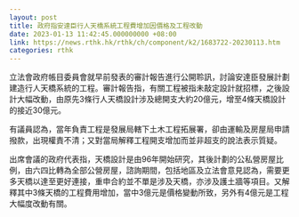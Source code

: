 ```yaml
---
layout: post
title: 政府指安達臣行人天橋系統工程費增加因價格及工程改動
date: 2023-01-13 11:42:45.000000000 +08:00
link: https://news.rthk.hk/rthk/ch/component/k2/1683722-20230113.htm
categories: rthk
---
```


立法會政府帳目委員會就早前發表的審計報告進行公開聆訊，討論安達臣發展計劃建造行人天橋系統的工程。審計報告指，有關工程被指未敲定設計就招標，之後設計大幅改動，由原先3條行人天橋設計涉及總開支大約20億元，增至4條天橋設計的接近30億元。

有議員認為，當年負責工程是發展局轄下土木工程拓展署，卻由運輸及房屋局申請撥款，出現權責不清；又對當局解釋工程開支增加而並非超支的說法表示質疑。

出席會議的政府代表指，天橋設計是由96年開始研究，其後計劃的公私營房屋比例，由六四比轉為全部公營房屋，諮詢期間，包括地區及立法會意見認為，需要更多天橋以達至更好連接，重申合約並不單是涉及天橋，亦涉及護土牆等項目。又解釋其中3條天橋的工程費用增加，當中3億元是價格變動所致，另外有4億元是工程大幅度改動有關。

